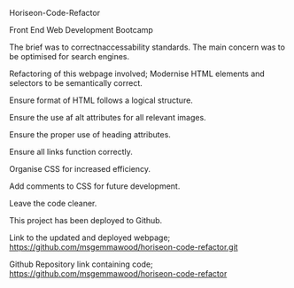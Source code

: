 Horiseon-Code-Refactor

Front End Web Development Bootcamp

The brief was to correctnaccessability standards. The main concern was to be optimised for search engines.

Refactoring of this webpage involved;
Modernise HTML elements and selectors to be semantically correct.

Ensure format of HTML follows a logical structure.

Ensure the use af alt attributes for all relevant images.

Ensure the proper use of heading attributes.

Ensure all links function correctly.

Organise CSS for increased efficiency.

Add comments to CSS for future development.

Leave the code cleaner.

This project has been deployed to Github.

Link to the updated and deployed webpage; https://github.com/msgemmawood/horiseon-code-refactor.git

Github Repository link containing code; https://github.com/msgemmawood/horiseon-code-refactor
